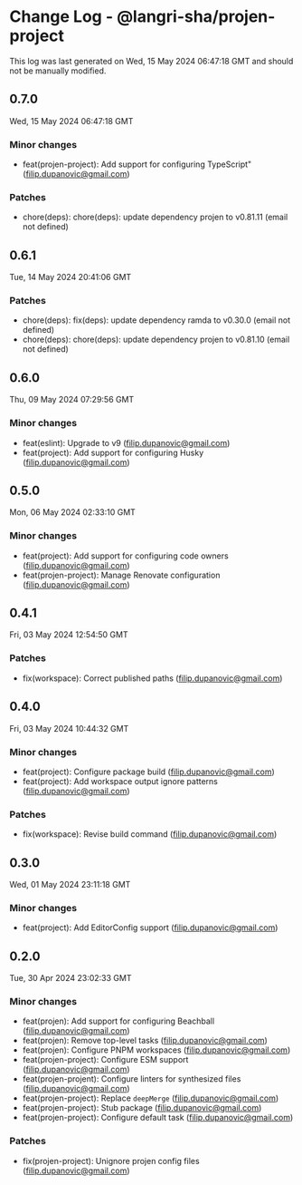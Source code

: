 # Change Log - @langri-sha/projen-project

This log was last generated on Wed, 15 May 2024 06:47:18 GMT and should not be manually modified.

<!-- Start content -->

## 0.7.0

Wed, 15 May 2024 06:47:18 GMT

### Minor changes

- feat(projen-project): Add support for configuring TypeScript" (filip.dupanovic@gmail.com)

### Patches

- chore(deps): chore(deps): update dependency projen to v0.81.11 (email not defined)

## 0.6.1

Tue, 14 May 2024 20:41:06 GMT

### Patches

- chore(deps): fix(deps): update dependency ramda to v0.30.0 (email not defined)
- chore(deps): chore(deps): update dependency projen to v0.81.10 (email not defined)

## 0.6.0

Thu, 09 May 2024 07:29:56 GMT

### Minor changes

- feat(eslint): Upgrade to v9 (filip.dupanovic@gmail.com)
- feat(project): Add support for configuring Husky (filip.dupanovic@gmail.com)

## 0.5.0

Mon, 06 May 2024 02:33:10 GMT

### Minor changes

- feat(project): Add support for configuring code owners (filip.dupanovic@gmail.com)
- feat(projen-project): Manage Renovate configuration (filip.dupanovic@gmail.com)

## 0.4.1

Fri, 03 May 2024 12:54:50 GMT

### Patches

- fix(workspace): Correct published paths (filip.dupanovic@gmail.com)

## 0.4.0

Fri, 03 May 2024 10:44:32 GMT

### Minor changes

- feat(project): Configure package build (filip.dupanovic@gmail.com)
- feat(project): Add workspace output ignore patterns (filip.dupanovic@gmail.com)

### Patches

- fix(workspace): Revise build command (filip.dupanovic@gmail.com)

## 0.3.0

Wed, 01 May 2024 23:11:18 GMT

### Minor changes

- feat(project): Add EditorConfig support (filip.dupanovic@gmail.com)

## 0.2.0

Tue, 30 Apr 2024 23:02:33 GMT

### Minor changes

- feat(projen): Add support for configuring Beachball (filip.dupanovic@gmail.com)
- feat(projen): Remove top-level tasks (filip.dupanovic@gmail.com)
- feat(projen): Configure PNPM workspaces (filip.dupanovic@gmail.com)
- feat(projen-project): Configure ESM support (filip.dupanovic@gmail.com)
- feat(projen-projent): Configure linters for synthesized files (filip.dupanovic@gmail.com)
- feat(projen-project): Replace `deepMerge` (filip.dupanovic@gmail.com)
- feat(projen-project): Stub package (filip.dupanovic@gmail.com)
- feat(projen-project): Configure default task (filip.dupanovic@gmail.com)

### Patches

- fix(projen-project): Unignore projen config files (filip.dupanovic@gmail.com)

